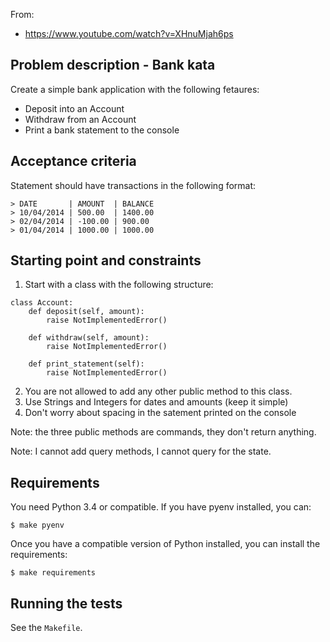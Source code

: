 From:

- <https://www.youtube.com/watch?v=XHnuMjah6ps>

## Problem description - Bank kata

Create a simple bank application with the following fetaures:

- Deposit into an Account
- Withdraw from an Account
- Print a bank statement to the console

## Acceptance criteria

Statement should have transactions in the following format:

```
> DATE       | AMOUNT  | BALANCE
> 10/04/2014 | 500.00  | 1400.00
> 02/04/2014 | -100.00 | 900.00
> 01/04/2014 | 1000.00 | 1000.00
```

## Starting point and constraints

1. Start with a class with the following structure:

```
class Account:
    def deposit(self, amount):
        raise NotImplementedError()

    def withdraw(self, amount):
        raise NotImplementedError()

    def print_statement(self):
        raise NotImplementedError()

```

2. You are not allowed to add any other public method to this class.
3. Use Strings and Integers for dates and amounts (keep it simple)
4. Don't worry about spacing in the satement printed on the console

Note: the three public methods are commands, they don't return anything.

Note: I cannot add query methods, I cannot query for the state.

## Requirements

You need Python 3.4 or compatible. If you have pyenv installed, you can:

    $ make pyenv

Once you have a compatible version of Python installed, you can install the requirements:

    $ make requirements

## Running the tests

See the `Makefile`.
